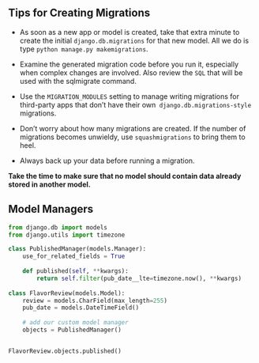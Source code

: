 ## Tips for Creating Migrations
* As soon as a new app or model is created, take that extra minute to create the initial `django.db.migrations` for that new model. All we do is type `python manage.py makemigrations`.

* Examine the generated migration code before you run it, especially when complex changes are
involved. Also review the `SQL` that will be used with the sqlmigrate command.

* Use the `MIGRATION_MODULES` setting to manage writing migrations for third-party apps that
don’t have their own` django.db.migrations-style` migrations.

* Don’t worry about how many migrations are created. If the number of migrations becomes unwieldy, use `squashmigrations` to bring them to heel.

* Always back up your data before running a migration.

**Take the time to make sure that no model should contain data already stored in another model.**

## Model Managers
```python
from django.db import models
from django.utils import timezone

class PublishedManager(models.Manager):
	use_for_related_fields = True
	
	def published(self, **kwargs):
		return self.filter(pub_date__lte=timezone.now(), **kwargs)
		
class FlavorReview(models.Model):
	review = models.CharField(max_length=255)
	pub_date = models.DateTimeField()
	
	# add our custom model manager
	objects = PublishedManager()


FlavorReview.objects.published()
```